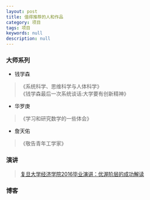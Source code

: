 ```yaml
---
layout: post
title: 值得推荐的人和作品
category: 项目
tags: 项目
keywords: null
description: null
---
```


### 大师系列
- 钱学森 
>《系统科学、思维科学与人体科学》  
>《钱学森最后一次系统谈话:大学要有创新精神》
- 华罗庚
>《学习和研究数学的一些体会》
- 詹天佑
>《敬告青年工学家》



### 演讲

> [复旦大学经济学院2016毕业演讲：优渥阶层的成功解读](https://www.thepaper.cn/newsDetail_forward_1484643)

### 博客




